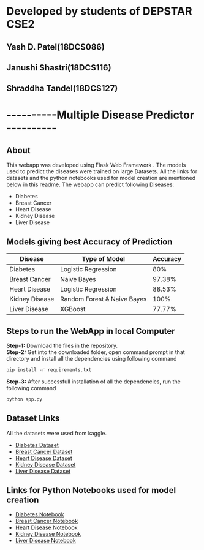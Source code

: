 # Developed by students of DEPSTAR CSE2 
## Yash D. Patel(18DCS086) 
## Janushi Shastri(18DCS116)
## Shraddha Tandel(18DCS127)

# ----------Multiple Disease Predictor ----------
## About
This webapp was developed using Flask Web Framework . The models used to predict the diseases were trained on large Datasets. All the links for datasets and the python notebooks used for model creation are mentioned below in this readme. The webapp can predict following Diseases:
* Diabetes
* Breast Cancer
* Heart Disease
* Kidney Disease
* Liver Disease


## Models giving best Accuracy of Prediction
Disease | Type of Model | Accuracy
--- | --- | ---
Diabetes | Logistic Regression | 80%
Breast Cancer | Naive Bayes | 97.38%
Heart Disease | Logistic Regression | 88.53%
Kidney Disease | Random Forest & Naive Bayes | 100%
Liver Disease | XGBoost | 77.77%



## Steps to run the WebApp in local Computer
**Step-1:** Download the files in the repository.<br>
**Step-2:** Get into the downloaded folder, open command prompt in that directory and install all the dependencies using following command<br>
```python
pip install -r requirements.txt
```
**Step-3:** After successfull installation of all the dependencies, run the following command<br>
```python
python app.py
```
## 
## Dataset Links
All the datasets were used from kaggle.
* [Diabetes Dataset](https://www.kaggle.com/uciml/pima-indians-diabetes-database)
* [Breast Cancer Dataset](https://www.kaggle.com/uciml/breast-cancer-wisconsin-data)
* [Heart Disease Dataset](https://www.kaggle.com/ronitf/heart-disease-uci)
* [Kidney Disease Dataset](https://www.kaggle.com/mansoordaku/ckdisease)
* [Liver Disease Dataset](https://www.kaggle.com/uciml/indian-liver-patient-records)


## Links for Python Notebooks used for model creation
* [Diabetes Notebook](https://github.com/venugopalkadamba/Multi_Disease_Predictor/blob/master/Python%20Notebooks/Diabetes_Prediction.ipynb)
* [Breast Cancer Notebook](https://github.com/venugopalkadamba/Multi_Disease_Predictor/blob/master/Python%20Notebooks/Cancer_Prediction.ipynb)
* [Heart Disease Notebook](https://github.com/venugopalkadamba/Multi_Disease_Predictor/blob/master/Python%20Notebooks/Heart_Disease_Prediction.ipynb)
* [Kidney Disease Notebook](https://github.com/venugopalkadamba/Multi_Disease_Predictor/blob/master/Python%20Notebooks/Kidney_Disease_Prediction.ipynb)
* [Liver Disease Notebook](https://github.com/venugopalkadamba/Multi_Disease_Predictor/blob/master/Python%20Notebooks/Liver_Disease_Prediction.ipynb)
